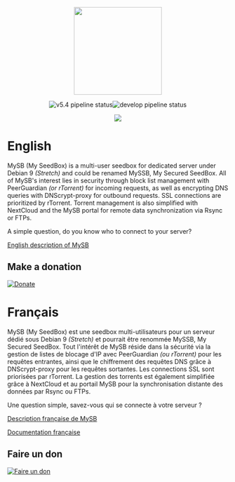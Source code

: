 <p align="center"><img src="web/public/themes/MySB/images/toulousain79_wiki.gif" height="200"></p>
<p align="center"><img alt="v5.4 pipeline status" src="https://img.shields.io/gitlab/pipeline/toulousain79/MySB/v5.4.svg?label=v5.4%20pipeline%20status&style=plastic" /><img alt="develop pipeline status" src="https://img.shields.io/gitlab/pipeline/toulousain79/MySB/develop.svg?label=develop%20pipeline%20status&style=plastic" /></p>
<p align="center"><a href="https://github.com/toulousain79/MySB/blob/v5.4/LICENCE.md"><img src="https://img.shields.io/github/license/mashape/apistatus.svg?style=flat-square" /></a></p>

# English

MySB (My SeedBox) is a multi-user seedbox for dedicated server under Debian 9 _(Stretch)_ and could be renamed MySSB, My Secured SeedBox.
All of MySB's interest lies in security through block list management with PeerGuardian _(or rTorrent)_ for incoming requests, as well as encrypting DNS queries with DNScrypt-proxy for outbound requests.
SSL connections are prioritized by rTorrent. Torrent management is also simplified with NextCloud and the MySB portal for remote data synchronization via Rsync or FTPs.

A simple question, do you know who to connect to your server?

[English description of MySB](https://github.com/toulousain79/MySB/wiki/README-EN)

## Make a donation

[![Donate](https://img.shields.io/badge/Donate-PayPal-green.svg?style=for-the-badge)](https://www.paypal.com/cgi-bin/webscr?cmd=_s-xclick&hosted_button_id=W23FUB5NNXLR4)

# Français

MySB (My SeedBox) est une seedbox multi-utilisateurs pour un serveur dédié sous Debian 9 _(Stretch)_ et pourrait être renommée MySSB, My Secured SeedBox.
Tout l'intérêt de MySB réside dans la sécurité via la gestion de listes de blocage d'IP avec PeerGuardian _(ou rTorrent)_ pour les requêtes entrantes, ainsi que le chiffrement des requêtes DNS grâce à DNScrypt-proxy pour les requêtes sortantes.
Les connections SSL sont priorisées par rTorrent. La gestion des torrents est également simplifiée grâce à NextCloud et au portail MySB pour la synchronisation distante des données par Rsync ou FTPs.

Une question simple, savez-vous qui se connecte à votre serveur ?

[Description française de MySB](https://github.com/toulousain79/MySB/wiki/README-FR)

[Documentation française](https://mysb.gitbook.io/doc/)

## Faire un don

[![Faire un don](https://img.shields.io/badge/Donate-PayPal-green.svg?style=for-the-badge)](https://www.paypal.com/cgi-bin/webscr?cmd=_s-xclick&hosted_button_id=26PKHX8PGHLWG)
